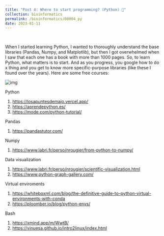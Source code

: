 ```yaml
---
title: "Post 4: Where to start programming? (Python) 🤔"
collection: bioinformatics
permalink: /bioinformatics/00004_py
date: 2023-01-11
---
```


&nbsp;

When I started learning Python, I wanted to thoroughly understand the base libraries (Pandas, Numpy, and Matplotlib), but then I got overwhelmed when I saw that each one has a book with more than 1000 pages. So, to learn Python, what matters is to start. And as you progress, you google how to do x thing and you get to know more specific-purpose libraries (like these I found over the years). Here are some free courses:

![img](/images/bioinformatics/00005_py.jpg)

Python
1. <https://losapuntesdemajo.vercel.app/>
2. <https://aprendepython.es/>
3. <https://mode.com/python-tutorial/>

Pandas 
1. <https://pandastutor.com/>

Numpy
1. <https://www.labri.fr/perso/nrougier/from-python-to-numpy/>

Data visualization
1. <https://www.labri.fr/perso/nrougier/scientific-visualization.html>
2. <https://www.python-graph-gallery.com/>

Virtual enviroments
1. <https://whiteboxml.com/blog/the-definitive-guide-to-python-virtual-environments-with-conda>
2. <https://ploomber.io/blog/python-envs/>

Bash
1. <https://xmind.app/m/WwtB/>
2. <https://vinuesa.github.io/intro2linux/index.html>

